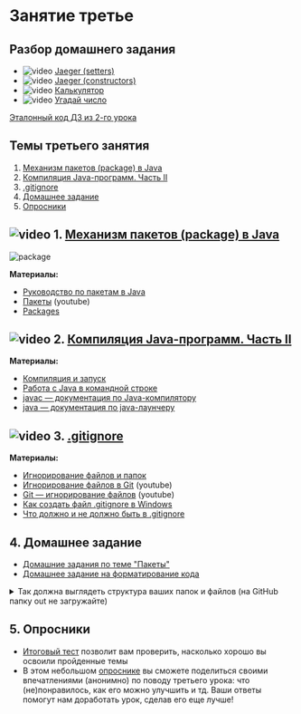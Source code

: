 # Занятие третье

## Разбор домашнего задания
- ![video](https://user-images.githubusercontent.com/29703461/81983788-359a6c80-9634-11ea-9b47-09a56fd3d999.png) [Jaeger (setters)](https://drive.google.com/file/d/1_ljcNYoajX_N48bYCRBAQOCR18telTUp/view?usp=sharing)
- ![video](https://user-images.githubusercontent.com/29703461/81983788-359a6c80-9634-11ea-9b47-09a56fd3d999.png) [Jaeger (constructors)](https://drive.google.com/file/d/1j-7-cA_WmlCQC_-2MgAMuQTUpKKE4ylt/view?usp=sharing)
- ![video](https://user-images.githubusercontent.com/29703461/81983788-359a6c80-9634-11ea-9b47-09a56fd3d999.png) [Калькулятор](https://drive.google.com/file/d/1v1MaEFTnHSpYsy4pF0a1D6kiJqQaf2he/view?usp=sharing)
- ![video](https://user-images.githubusercontent.com/29703461/81983788-359a6c80-9634-11ea-9b47-09a56fd3d999.png) [Угадай число](https://drive.google.com/file/d/1AFfvUiPiR87noEFrX8n7y9Tet57oHvEq/view?usp=sharing)

[Эталонный код ДЗ из 2-го урока](https://drive.google.com/drive/folders/1u7joNyqFODZghze_Qbri8Bs_1EqIT8pa?usp=drive_link)

## Темы третьего занятия
1. [Механизм пакетов (package) в Java](#1)
1. [Компиляция Java-программ. Часть II](#2)
1. [.gitignore](#3)
1. [Домашнее задание](#4)
1. [Опросники](#5)

## ![video](https://user-images.githubusercontent.com/29703461/81982928-d556fb00-9632-11ea-9794-ea198832d674.png) 1. <a name="1">[Механизм пакетов (package) в Java](https://drive.google.com/file/d/1dzZwKVirUys88V5_CVM0RfQ4iQcQ0cIq/view?usp=sharing)</a>
![package](https://github.com/ichimax/startjava/assets/29703461/bb23ca5c-947e-47d7-b2d2-f5d8838fdf37)

**Материалы:**
- [Руководство по пакетам в Java](https://topjava.ru/blog/rukovodstvo-po-paketam-v-java)
-	[Пакеты](https://www.youtube.com/watch?v=a6KGNASOtK8) (youtube)
- [Packages](https://dev.java/learn/packages/)

## ![video](https://user-images.githubusercontent.com/29703461/81982928-d556fb00-9632-11ea-9794-ea198832d674.png) 2. <a name="2">[Компиляция Java-программ. Часть II](https://drive.google.com/file/d/13re6jwLbagQaIkmBPr3LNUc3hIEGUbiZ/view?usp=sharing)</a>
**Материалы:**
- [Компиляция и запуск](https://topjava.ru/blog/rukovodstvo-po-paketam-v-java#6)
- [Работа с Java в командной строке](https://habr.com/post/125210/)
- [javac — документация по Java-компилятору](https://docs.oracle.com/en/java/javase/19/docs/specs/man/javac.html)
- [java — документация по java-лаунчеру](https://docs.oracle.com/en/java/javase/19/docs/specs/man/java.html)

## ![video](https://user-images.githubusercontent.com/29703461/81982928-d556fb00-9632-11ea-9794-ea198832d674.png) 3. <a name="3">[.gitignore](https://drive.google.com/file/d/1cJVmgrIfLo4iNDhfNkrdkkSZUKszzApN/view?usp=sharing)</a>
**Материалы:**
- [Игнорирование файлов и папок](https://topjava.ru/blog/vvedeniye-v-git-github-bazovyye-komandy#11)
- [Игнорирование файлов в Git](https://youtu.be/fzmCx6FLLu0) (youtube)
- [Git — игнорирование файлов](https://www.youtube.com/watch?v=EjRQ8qccLCQ) (youtube)
- [Как создать файл .gitignore в Windows](https://ru.stackoverflow.com/questions/438367/Как-создать-файл-gitignore-в-windows/438370)
- [Что должно и не должно быть в .gitignore](https://ru.stackoverflow.com/questions/474556/Что-должно-и-не-должно-быть-в-gitignore-для-любого-языка-и-ide)

## 4. <a name="4">Домашнее задание</a>
- [Домашние задания по теме "Пакеты"](https://docs.google.com/document/d/1UGPow_Tqdq3GjOvBBkEsiWUu5R1NMcE83tW-Cnosu8E/edit?usp=sharing)
- [Домашнее задание на форматирование кода](https://docs.google.com/document/d/19IpFE5YFkGXVdnINh1xkdQC4bWj4dfEdJwrGguFQNtQ/edit?usp=sharing)
<details> 
<summary>Так должна выглядеть структура ваших папок и файлов (на GitHub папку out не загружайте)</summary>

![tree2](https://github.com/ichimax/startjava/assets/29703461/123ff7f5-62be-4ff5-8659-8fc70fd23dfc)
</details>

## 5. <a name="5">Опросники</a>
- [Итоговый тест](https://forms.gle/TqeeTy7QvUyCpsaj9) позволит вам проверить, насколько хорошо вы освоили пройденные темы
- В этом небольшом [опроснике](https://forms.gle/wrnyKTeMoDJggTNW7) вы сможете поделиться своими впечатлениями (анонимно) по поводу третьего урока: что (не)понравилось, как его можно улучшить и тд. Ваши ответы помогут нам доработать урок, сделав его еще лучше! 
